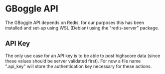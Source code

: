 # GBoggle API
The GBoggle API depends on Redis, for our purposes this has been installed and set-up using WSL (Debian) using the "redis-server" package.

## API Key
The only use case for an API key is to be able to post highscore data (since these values should be server validated first).
For now a file name ".api_key" will store the authentication key necessary for these actions.
